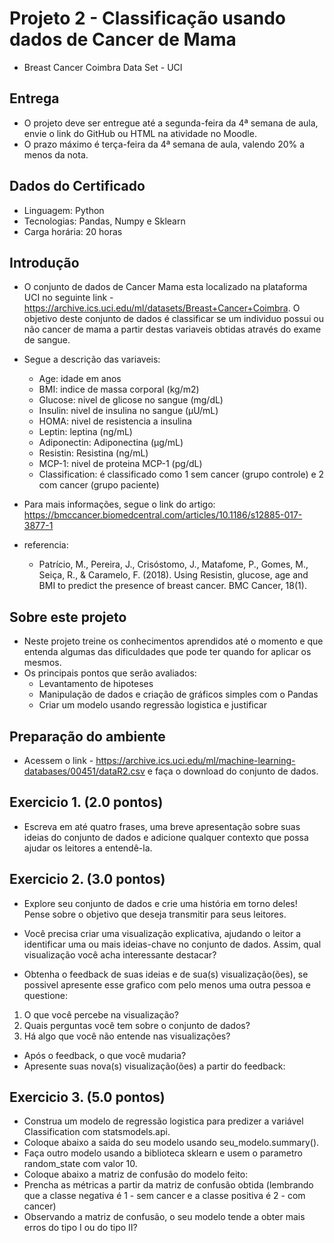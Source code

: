 # Projeto 2 - Classificação usando dados de Cancer de Mama 
  - Breast Cancer Coimbra Data Set - UCI
  
## Entrega
  - O projeto deve ser entregue até a segunda-feira da 4ª semana de aula, envie o link do GitHub ou HTML na atividade no Moodle.
  - O prazo máximo é terça-feira da 4ª semana de aula, valendo 20% a menos da nota.
  
## Dados do Certificado
  - Linguagem: Python
  - Tecnologias: Pandas, Numpy e Sklearn
  - Carga horária: 20 horas

## Introdução
  - O conjunto de dados de Cancer Mama esta localizado na plataforma UCI no seguinte link - https://archive.ics.uci.edu/ml/datasets/Breast+Cancer+Coimbra. O objetivo deste conjunto de dados é classificar se um individuo possui ou não cancer de mama a partir destas variaveis obtidas através do exame de sangue.
  - Segue a descrição das variaveis:
     - Age: idade em anos
     - BMI: indice de massa corporal (kg/m2)
     - Glucose: nivel de glicose no sangue (mg/dL)
     - Insulin: nivel de insulina no sangue (µU/mL)
     - HOMA: nivel de resistencia a insulina
     - Leptin: leptina (ng/mL)
     - Adiponectin: Adiponectina (µg/mL)
     - Resistin: Resistina (ng/mL)
     - MCP-1: nivel de proteina MCP-1 (pg/dL)
     - Classification: é classificado como 1 sem cancer (grupo controle) e 2 com cancer (grupo paciente)
     
  - Para mais informações, segue o link do artigo: https://bmccancer.biomedcentral.com/articles/10.1186/s12885-017-3877-1

  - referencia:
     - Patrício, M., Pereira, J., Crisóstomo, J., Matafome, P., Gomes, M., Seiça, R., & Caramelo, F. (2018). Using Resistin, glucose, age and BMI to predict the presence of breast cancer. BMC Cancer, 18(1).

## Sobre este projeto
  - Neste projeto treine os conhecimentos aprendidos até o momento e que entenda algumas das dificuldades que pode ter quando for aplicar os mesmos.
  - Os principais pontos que serão avaliados:
     - Levantamento de hipoteses
     - Manipulação de dados e criação de gráficos simples com o Pandas
     - Criar um modelo usando regressão logistica e justificar

## Preparação do ambiente
  - Acessem o link - https://archive.ics.uci.edu/ml/machine-learning-databases/00451/dataR2.csv e faça o download do conjunto de dados.

## Exercicio 1. (2.0 pontos)
  - Escreva em até quatro frases, uma breve apresentação sobre suas ideias do conjunto de dados e adicione qualquer contexto que possa ajudar os leitores a entendê-la.

## Exercicio 2. (3.0 pontos)
  -   Explore seu conjunto de dados e crie uma história em torno deles! Pense sobre o objetivo que deseja transmitir para seus leitores.

  - Você precisa criar uma visualização explicativa, ajudando o leitor a identificar uma ou mais ideias-chave no conjunto de dados. Assim, qual visualização você acha interessante destacar?
  - Obtenha o feedback de suas ideias e de sua(s) visualização(ões), se possivel apresente esse grafico com pelo menos uma outra pessoa e questione:
  1. O que você percebe na visualização?
  2. Quais perguntas você tem sobre o conjunto de dados?
  3. Há algo que você não entende nas visualizações?
  - Após o feedback, o que você mudaria?
  - Apresente suas nova(s) visualização(ões) a partir do feedback:
 
## Exercicio 3. (5.0 pontos)
  - Construa um modelo de regressão logistica para predizer a variável Classification com statsmodels.api.
  - Coloque abaixo a saida do seu modelo usando seu_modelo.summary().
  - Faça outro modelo usando a biblioteca sklearn e usem o parametro random_state com valor 10.
  - Coloque abaixo a matriz de confusão do modelo feito:
  - Prencha as métricas a partir da matriz de confusão obtida (lembrando que a classe negativa é 1 - sem cancer e a classe positiva é 2 - com cancer)
  - Observando a matriz de confusão, o seu modelo tende a obter mais erros do tipo I ou do tipo II?

